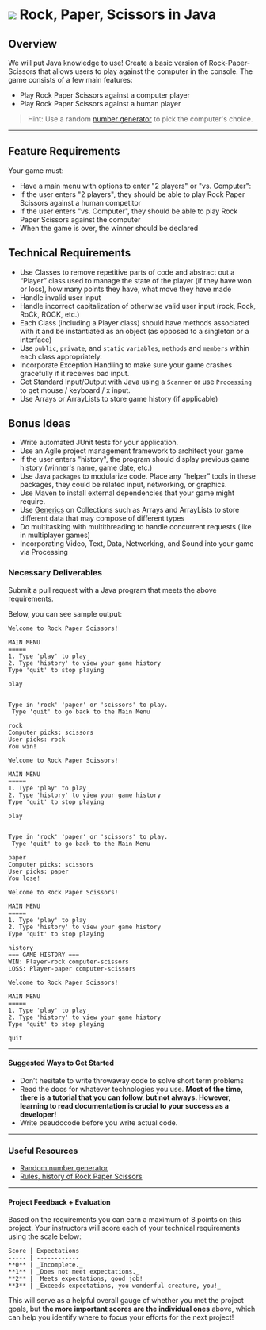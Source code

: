 # ![](https://ga-dash.s3.amazonaws.com/production/assets/logo-9f88ae6c9c3871690e33280fcf557f33.png) Rock, Paper, Scissors in Java

## Overview

We will put Java knowledge to use! Create a basic version of Rock-Paper-Scissors that allows users to play against the computer in the console. The game consists of a few main features:

- Play Rock Paper Scissors against a computer player
- Play Rock Paper Scissors against a human player

> Hint: Use a random [number generator](https://docs.oracle.com/javase/8/docs/api/java/util/Random.html) to pick the computer's choice.

---

## Feature Requirements

Your game must:

- Have a main menu with options to enter "2 players" or "vs. Computer":
- If the user enters "2 players", they should be able to play Rock Paper Scissors against a human competitor
- If the user enters "vs. Computer", they should be able to play Rock Paper Scissors against the computer
- When the game is over, the winner should be declared

## Technical Requirements

- Use Classes to remove repetitive parts of code and abstract out a “Player” class used to manage the state of the player (if they have won or loss), how many points they have, what move they have made
- Handle invalid user input
- Handle incorrect capitalization of otherwise valid user input (rock, Rock, RoCk, ROCK, etc.)
- Each Class (including a Player class) should have methods associated with it and be instantiated as an object (as opposed to a singleton or a interface)
- Use `public`, `private`, and `static` `variables`, `methods` and `members` within each class appropriately. 
- Incorporate Exception Handling to make sure your game crashes gracefully if it receives bad input.
- Get Standard Input/Output with Java using a `Scanner` or use `Processing` to get mouse / keyboard / x input.
- Use Arrays or ArrayLists to store game history (if applicable)

## Bonus Ideas

- Write automated JUnit tests for your application.
- Use an Agile project management framework to architect your game
- If the user enters "history", the program should display previous game history (winner's name, game date, etc.)
- Use Java `packages` to modularize code. Place any “helper” tools in these packages, they could be related input, networking, or graphics.
- Use Maven to install external dependencies that your game might require.
- Use [Generics](https://docs.oracle.com/javase/tutorial/extra/generics/index.html) on Collections such as Arrays and ArrayLists to store different data that may compose of different types
- Do multitasking with multithreading to handle concurrent requests (like in multiplayer games)
- Incorporating Video, Text, Data, Networking, and Sound into your game via Processing

### Necessary Deliverables

Submit a pull request with a Java program that meets the above requirements.

Below, you can see sample output:

```
Welcome to Rock Paper Scissors!

MAIN MENU
=====
1. Type 'play' to play
2. Type 'history' to view your game history
Type 'quit' to stop playing

play


Type in 'rock' 'paper' or 'scissors' to play.
 Type 'quit' to go back to the Main Menu

rock
Computer picks: scissors
User picks: rock
You win!

Welcome to Rock Paper Scissors!

MAIN MENU
=====
1. Type 'play' to play
2. Type 'history' to view your game history
Type 'quit' to stop playing

play


Type in 'rock' 'paper' or 'scissors' to play.
 Type 'quit' to go back to the Main Menu

paper
Computer picks: scissors
User picks: paper
You lose!

Welcome to Rock Paper Scissors!

MAIN MENU
=====
1. Type 'play' to play
2. Type 'history' to view your game history
Type 'quit' to stop playing

history
=== GAME HISTORY ===
WIN: Player-rock computer-scissors
LOSS: Player-paper computer-scissors

Welcome to Rock Paper Scissors!

MAIN MENU
=====
1. Type 'play' to play
2. Type 'history' to view your game history
Type 'quit' to stop playing

quit
```

---

#### Suggested Ways to Get Started

- Don’t hesitate to write throwaway code to solve short term problems
- Read the docs for whatever technologies you use. **Most of the time, there is a tutorial that you can follow, but not always. However, learning to read documentation is crucial to your success as a developer!**
- Write pseudocode before you write actual code.

---

### Useful Resources

- [Random number generator](https://docs.oracle.com/javase/8/docs/api/java/util/Random.html)
- [Rules, history of Rock Paper Scissors](https://en.wikipedia.org/wiki/Rock-paper-scissors)

---

#### Project Feedback + Evaluation


Based on the requirements you can earn a maximum of 8 points on this project. Your instructors will score each of your technical requirements using the scale below:

    Score | Expectations
    ----- | ------------
    **0** | _Incomplete._
    **1** | _Does not meet expectations._
    **2** | _Meets expectations, good job!_
    **3** | _Exceeds expectations, you wonderful creature, you!_

 This will serve as a helpful overall gauge of whether you met the project goals, but __the more important scores are the individual ones__ above, which can help you identify where to focus your efforts for the next project!
